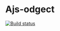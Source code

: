 # Ajs-odgect

[![Build status](https://ci.appveyor.com/api/projects/status/hiyf54lwlof4w6ty?svg=true)](https://ci.appveyor.com/project/natacall/ajs-obgect)